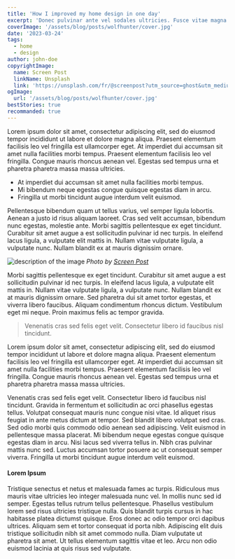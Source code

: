 ```yaml
---
title: 'How I improved my home design in one day'
excerpt: 'Donec pulvinar ante vel sodales ultricies. Fusce vitae magna at sem sollicitudin venenatis vel eget erat. Nunc diam mauris, mattis in mi vel, blandit pellentesque tellus. Etiam blandit orci vehicula sapien molestie volutpat. Nulla volutpat massa consectetur est blandit dignissim.'
coverImage: '/assets/blog/posts/wolfhunter/cover.jpg'
date: '2023-03-24'
tags: 
  - home
  - design
author: john-doe
copyrightImage:
  name: Screen Post
  linkName: Unsplash
  link: 'https://unsplash.com/fr/@screenpost?utm_source=ghost&utm_medium=referral&utm_campaign=api-credit'
ogImage:
  url: '/assets/blog/posts/wolfhunter/cover.jpg'
bestStories: true
recommanded: true
---
```


Lorem ipsum dolor sit amet, consectetur adipiscing elit, sed do eiusmod tempor incididunt ut labore et dolore magna aliqua. Praesent elementum facilisis leo vel fringilla est ullamcorper eget. At imperdiet dui accumsan sit amet nulla facilities morbi tempus. Praesent elementum facilisis leo vel fringilla. Congue mauris rhoncus aenean vel. Egestas sed tempus urna et pharetra pharetra massa massa ultricies.

+ At imperdiet dui accumsan sit amet nulla facilities morbi tempus.
+ Mi bibendum neque egestas congue quisque egestas diam in arcu.
+ Fringilla ut morbi tincidunt augue interdum velit euismod.

Pellentesque bibendum quam ut tellus varius, vel semper ligula lobortis. Aenean a justo id risus aliquam laoreet. Cras sed velit accumsan, bibendum nunc egestas, molestie ante. Morbi sagittis pellentesque ex eget tincidunt. Curabitur sit amet augue a est sollicitudin pulvinar id nec turpis. In eleifend lacus ligula, a vulputate elit mattis in. Nullam vitae vulputate ligula, a vulputate nunc. Nullam blandit ex at mauris dignissim ornare.

![description of the image](/assets/blog/posts/preview/cover.jpg)
*Photo by [Screen Post](https://unsplash.com/fr/@screenpost?utm_source=ghost&utm_medium=referral&utm_campaign=api-credit)*

Morbi sagittis pellentesque ex eget tincidunt. Curabitur sit amet augue a est sollicitudin pulvinar id nec turpis. In eleifend lacus ligula, a vulputate elit mattis in. Nullam vitae vulputate ligula, a vulputate nunc. Nullam blandit ex at mauris dignissim ornare. Sed pharetra dui sit amet tortor egestas, et viverra libero faucibus. Aliquam condimentum rhoncus dictum. Vestibulum eget mi neque. Proin maximus felis ac tempor gravida.

> Venenatis cras sed felis eget velit. Consectetur libero id faucibus nisl tincidunt.

Lorem ipsum dolor sit amet, consectetur adipiscing elit, sed do eiusmod tempor incididunt ut labore et dolore magna aliqua. Praesent elementum facilisis leo vel fringilla est ullamcorper eget. At imperdiet dui accumsan sit amet nulla facilities morbi tempus. Praesent elementum facilisis leo vel fringilla. Congue mauris rhoncus aenean vel. Egestas sed tempus urna et pharetra pharetra massa massa ultricies.

Venenatis cras sed felis eget velit. Consectetur libero id faucibus nisl tincidunt. Gravida in fermentum et sollicitudin ac orci phasellus egestas tellus. Volutpat consequat mauris nunc congue nisi vitae. Id aliquet risus feugiat in ante metus dictum at tempor. Sed blandit libero volutpat sed cras. Sed odio morbi quis commodo odio aenean sed adipiscing. Velit euismod in pellentesque massa placerat. Mi bibendum neque egestas congue quisque egestas diam in arcu. Nisi lacus sed viverra tellus in. Nibh cras pulvinar mattis nunc sed. Luctus accumsan tortor posuere ac ut consequat semper viverra. Fringilla ut morbi tincidunt augue interdum velit euismod.

#### Lorem Ipsum

Tristique senectus et netus et malesuada fames ac turpis. Ridiculous mus mauris vitae ultricies leo integer malesuada nunc vel. In mollis nunc sed id semper. Egestas tellus rutrum tellus pellentesque. Phasellus vestibulum lorem sed risus ultricies tristique nulla. Quis blandit turpis cursus in hac habitasse platea dictumst quisque. Eros donec ac odio tempor orci dapibus ultrices. Aliquam sem et tortor consequat id porta nibh. Adipiscing elit duis tristique sollicitudin nibh sit amet commodo nulla. Diam vulputate ut pharetra sit amet. Ut tellus elementum sagittis vitae et leo. Arcu non odio euismod lacinia at quis risus sed vulputate.
